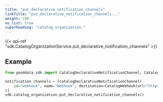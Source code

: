 ```yaml
---
title: "put_declarative_notification_channels"
linkTitle: "put_declarative_notification_channels..."
weight: 190
no_list: true
superheading: "catalog_organization."
---
```


{{< api-ref "sdk.CatalogOrganizationService.put_declarative_notification_channels" >}}

## Example

```python
from gooddata_sdk import CatalogDeclarativeNotificationChannel, CatalogWebhook

notification_channels = [CatalogDeclarativeNotificationChannel(
    id="webhook", name="Webhook", destination=CatalogWebhook(url="https://webhook.site", token="123")
)]
sdk.catalog_organization.put_declarative_notification_channels()
```
